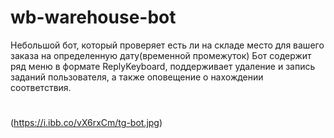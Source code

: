 # wb-warehouse-bot
Небольшой бот, который проверяет есть ли на складе место для вашего заказа на определенную дату(временной промежуток)
Бот содержит ряд меню в формате ReplyKeyboard, поддерживает удаление и запись заданий пользователя, а также оповещение о нахождении соответствия.
#
(https://i.ibb.co/vX6rxCm/tg-bot.jpg)
